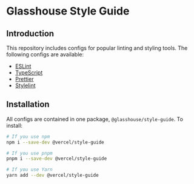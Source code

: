 # Glasshouse Style Guide

## Introduction

This repository includes configs for popular linting and styling tools.
The following configs are available:

- [ESLint](https://eslint.org/)
- [TypeScript](https://www.typescriptlang.org/)
- [Prettier](https://prettier.io/)
- [Stylelint](https://stylelint.io/)

## Installation

All configs are contained in one package, `@glasshouse/style-guide`. To install:

```bash
# If you use npm
npm i --save-dev @vercel/style-guide

# If you use pnpm
pnpm i --save-dev @vercel/style-guide

# If you use Yarn
yarn add --dev @vercel/style-guide
```
